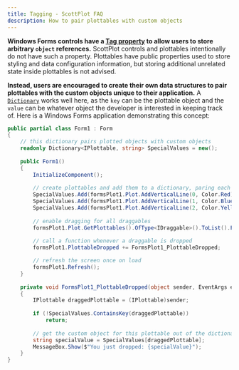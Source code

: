 ```yaml
---
title: Tagging - ScottPlot FAQ
description: How to pair plottables with custom objects
---
```


**Windows Forms controls have a [Tag property](https://learn.microsoft.com/en-us/dotnet/api/system.windows.forms.control.tag) to allow users to store arbitrary `object` references.** ScottPlot controls and plottables intentionally do not have such a property. Plottables have public properties used to store styling and data configuration information, but storing additional unrelated state inside plottables is not advised.

**Instead, users are encouraged to create their own data structures to pair plottables with the custom objects unique to their application.** A [`Dictionary`](https://www.tutorialsteacher.com/csharp/csharp-dictionary) works well here, as the `key` can be the plottable object and the `value` can be whatever object the developer is interested in keeping track of. Here is a Windows Forms application demonstrating this concept:

```cs
public partial class Form1 : Form
{
    // this dictionary pairs plotted objects with custom objects
    readonly Dictionary<IPlottable, string> SpecialValues = new();
    
    public Form1()
    {
        InitializeComponent();
    
        // create plottables and add them to a dictionary, paring each with a special value
        SpecialValues.Add(formsPlot1.Plot.AddVerticalLine(0, Color.Red), "apple");
        SpecialValues.Add(formsPlot1.Plot.AddVerticalLine(1, Color.Blue), "grape");
        SpecialValues.Add(formsPlot1.Plot.AddVerticalLine(2, Color.Yellow), "banana");
    
        // enable dragging for all draggables
        formsPlot1.Plot.GetPlottables().OfType<IDraggable>().ToList().ForEach(x => x.DragEnabled = true);
    
        // call a function whenever a draggable is dropped
        formsPlot1.PlottableDropped += FormsPlot1_PlottableDropped;

        // refresh the screen once on load
        formsPlot1.Refresh();
    }
    
    private void FormsPlot1_PlottableDropped(object sender, EventArgs e)
    {
        IPlottable draggedPlottable = (IPlottable)sender;
    
        if (!SpecialValues.ContainsKey(draggedPlottable))
            return;
    
        // get the custom object for this plottable out of the dictionary
        string specialValue = SpecialValues[draggedPlottable];
        MessageBox.Show($"You just dropped: {specialValue}");
    }
}
```